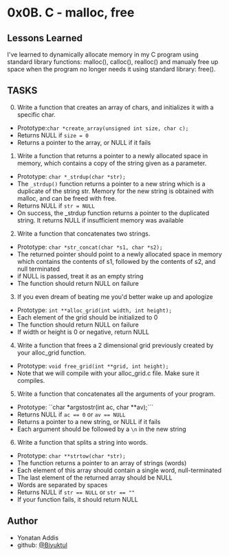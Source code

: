 # 0x0B. C - malloc, free

## Lessons Learned

I've learned to dynamically allocate memory in my C program using standard library functions: malloc(), calloc(), realloc() and manualy free up space when the program no longer needs it using standard library: free().


## TASKS

0. Write a function that creates an array of chars, and initializes it with a specific char.
  - Prototype:```char *create_array(unsigned int size, char c);```
 - Returns NULL if ```size = 0```
 - Returns a pointer to the array, or NULL if it fails
1. Write a function that returns a pointer to a newly allocated space in memory, which contains a copy of the string given as a parameter.
 - Prototype: ```char *_strdup(char *str);```
 - The ```_strdup()``` function returns a pointer to a new string which is a duplicate of the string str. Memory for the new string is obtained with malloc, and can be freed with free.
 - Returns NULL if ```str = NULL```
 - On success, the _strdup function returns a pointer to the duplicated string. It returns NULL if insufficient memory was available
2. Write a function that concatenates two strings.
 - Prototype: ```char *str_concat(char *s1, char *s2);```
 - The returned pointer should point to a newly allocated space in memory which contains the contents of s1, followed by the contents of s2, and null terminated
 - if NULL is passed, treat it as an empty string
 - The function should return NULL on failure
3. If you even dream of beating me you'd better wake up and apologize
 - Prototype: ```int **alloc_grid(int width, int height);```
 - Each element of the grid should be initialized to 0
 - The function should return NULL on failure
 - If width or height is 0 or negative, return NULL
4. Write a function that frees a 2 dimensional grid previously created by your alloc_grid function.
 - Prototype: ```void free_grid(int **grid, int height);```
 - Note that we will compile with your alloc_grid.c file. Make sure it compiles.
5. Write a function that concatenates all the arguments of your program.
 - Prototype: ``char *argstostr(int ac, char **av);```
 - Returns NULL if ```ac == 0``` or ```av == NULL```
 - Returns a pointer to a new string, or NULL if it fails
 - Each argument should be followed by a ```\n``` in the new string
6. Write a function that splits a string into words.
 - Prototype: ```char **strtow(char *str);```
 - The function returns a pointer to an array of strings (words)
 - Each element of this array should contain a single word, null-terminated
 - The last element of the returned array should be NULL
 - Words are separated by spaces
 - Returns NULL if ```str == NULL``` or ```str == ""```
 - If your function fails, it should return NULL


## Author
- Yonatan Addis
- github: [@Biyuktul](https://www.github.com/Biyuktul)


